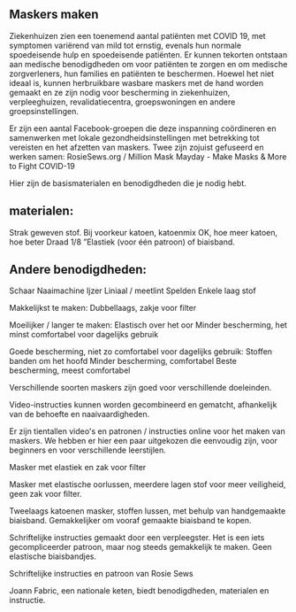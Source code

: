 ## Maskers maken


Ziekenhuizen zien een toenemend aantal patiënten met COVID 19, met symptomen variërend van mild tot ernstig, evenals hun normale spoedeisende hulp en spoedeisende patiënten. Er kunnen tekorten ontstaan aan medische benodigdheden om voor patiënten te zorgen en om medische zorgverleners, hun families en patiënten te beschermen. Hoewel het niet ideaal is, kunnen herbruikbare wasbare maskers met de hand worden gemaakt en ze zijn nodig voor bescherming in ziekenhuizen, verpleeghuizen, revalidatiecentra, groepswoningen en andere groepsinstellingen.

Er zijn een aantal Facebook-groepen die deze inspanning coördineren en samenwerken met lokale gezondheidsinstellingen met betrekking tot vereisten en het afzetten van maskers. Twee zijn zojuist gefuseerd en werken samen: RosieSews.org / Million Mask Mayday - Make Masks & More to Fight COVID-19

Hier zijn de basismaterialen en benodigdheden die je nodig hebt.

## materialen:
Strak geweven stof. Bij voorkeur katoen, katoenmix OK, hoe meer katoen, hoe beter
Draad
1/8 ”Elastiek (voor één patroon) of biaisband.
## Andere benodigdheden:
Schaar
Naaimachine
Ijzer
Liniaal / meetlint
Spelden
Enkele laag stof

Makkelijkst te maken: Dubbellaags, zakje voor filter

Moeilijker / langer te maken: Elastisch over het oor 
Minder bescherming, het minst comfortabel voor dagelijks gebruik

Goede bescherming, niet zo comfortabel voor dagelijks gebruik: Stoffen banden om het hoofd Minder bescherming, comfortabel Beste bescherming, meest comfortabel

Verschillende soorten maskers zijn goed voor verschillende doeleinden.

Video-instructies kunnen worden gecombineerd en gematcht, afhankelijk van de behoefte en naaivaardigheden.

Er zijn tientallen video's en patronen / instructies online voor het maken van maskers. We hebben er hier een paar uitgekozen die eenvoudig zijn, voor beginners en voor verschillende leerstijlen.

Masker met elastiek en zak voor filter

Masker met elastische oorlussen, meerdere lagen stof voor meer veiligheid, geen zak voor filter.

Tweelaags katoenen masker, stoffen lussen, met behulp van handgemaakte biaisband. Gemakkelijker om vooraf gemaakte biaisband te kopen.

Schriftelijke instructies gemaakt door een verpleegster. Het is een iets gecompliceerder patroon, maar nog steeds gemakkelijk te maken. Geen elastische biaisbandjes.

Schriftelijke instructies en patroon van Rosie Sews

Joann Fabric, een nationale keten, biedt benodigdheden, materialen en instructie.
